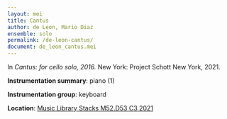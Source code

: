 ```yaml
---
layout: mei
title: Cantus
author: de Leon, Mario Diaz
ensemble: solo
permalink: /de-leon-cantus/
document: de_leon_cantus.mei
---
```


In *Cantus: for cello solo, 2016.* New York: Project Schott New York, 2021.

**Instrumentation summary**: piano (1)

**Instrumentation group**: keyboard

**Location**: <a href="https://tufts.primo.exlibrisgroup.com/permalink/01TUN_INST/1kc9gia/alma991018697967203851" target="_blank">Music Library Stacks M52.D53 C3 2021</a>

